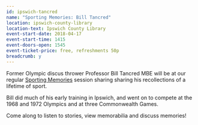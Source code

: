 ```yaml
---
id: ipswich-tancred
name: "Sporting Memories: Bill Tancred"
location: ipswich-county-library
location-text: Ipswich County Library
event-start-date: 2018-04-17
event-start-time: 1415
event-doors-open: 1545
event-ticket-price: free, refreshments 50p
breadcrumb: y
---
```


Former Olympic discus thrower Professor Bill Tancred MBE will be at our regular [Sporting Memories](/events-activities/sporting-memories/) session sharing sharing his recollections of a lifetime of sport.  

Bill did much of his early training in Ipswich, and went on to compete at the 1968 and 1972 Olympics and at three Commonwealth Games.

Come along to listen to stories, view memorabilia and discuss memories!
